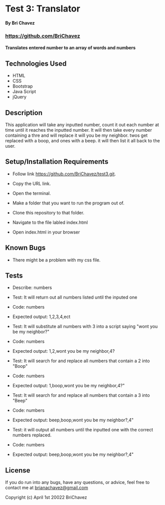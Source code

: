 # Test 3: Translator

#### By Bri Chavez

### https://github.com/BriChavez

#### Translates entered number to an array of words and numbers

## Technologies Used

* HTML
* CSS
* Bootstrap
* Java Script
* jQuery

## Description

This application will take any inputted number, count it out each number at time until it reaches the inputted number. It will then take every number containing a thre and will replace it will you be my neighbor. twos get replaced with a boop, and ones with a beep. it will then list it all back to the user.

## Setup/Installation Requirements

*  Follow link https://github.com/BriChavez/test3.git.

*  Copy the URL link.

*  Open the terminal.

*  Make a folder that you want to run the program out of.

*  Clone this repository to that folder.

*  Navigate to the file labled index.html

*  Open index.html in your browser

## Known Bugs

* There might be a problem with my css file. 

## Tests

* Describe: numbers

* Test: It will return out all numbers listed until the inputed one
* Code: numbers
* Expected output: 1,2,3,4,ect

* Test: It will substitute all numbers with 3 into a script saying "wont you be my neighbor?"
* Code: numbers
* Expected output: 1,2,wont you be my neighbor,4?

* Test: It will search for and replace all numbers that contain a 2 into "Boop"
* Code: numbers
* Expected output: 1,boop,wont you be my neighbor,4?"

* Test: It will search for and replace all numbers that contain a 3 into "Beep"
* Code: numbers
* Expected output: beep,boop,wont you be my neighbor?,4"

* Test: it will output all numbers until the inputted one with the correct numbers replaced.
* Code: numbers
* Expected output: beep,boop,wont you be my neighbor?,4"

## License

If you do run into any bugs, have any questions, or advice, feel free to contact me at brianachavez@gmail.com 

Copyright (c) April 1st 20022 BriChavez